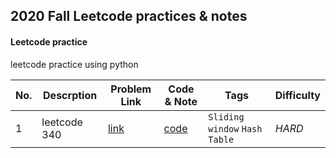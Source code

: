 ## 2020 Fall Leetcode practices & notes

#### Leetcode practice
leetcode practice using python


|No.| Descrption       |Problem Link|Code & Note|Tags|Difficulty |
|---|------------------|-----------|----|------|----|
|1| leetcode 340 |[link](https://leetcode.com/problems/longest-substring-with-at-most-k-distinct-characters/) |[code](https://github.com/ChunHuaLu/leetcode_practice/tree/master/Leetcode%20340) |`Sliding window` `Hash Table`| *HARD* |
